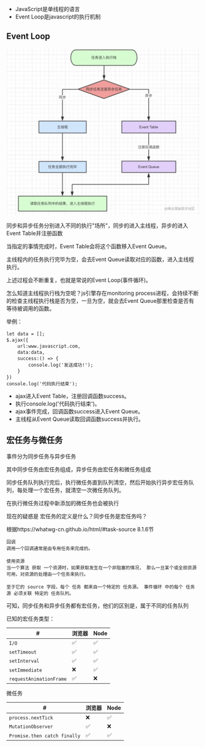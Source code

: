 - JavaScript是单线程的语言
- Event Loop是javascript的执行机制

## Event Loop

![cmd-markdown-logo](assets/164974fb89da87c5tplv-t2oaga2asx-zoom-in-crop-mark1304000.webp)

同步和异步任务分别进入不同的执行"场所"，同步的进入主线程，异步的进入Event Table并注册函数

当指定的事情完成时，Event Table会将这个函数移入Event Queue。

主线程内的任务执行完毕为空，会去Event Queue读取对应的函数，进入主线程执行。

上述过程会不断重复，也就是常说的Event Loop(事件循环)。

怎么知道主线程执行栈为空呢？js引擎存在monitoring process进程，会持续不断的检查主线程执行栈是否为空，一旦为空，就会去Event Queue那里检查是否有等待被调用的函数。

举例：

```
let data = [];
$.ajax({
    url:www.javascript.com,
    data:data,
    success:() => {
        console.log('发送成功!');
    }
})
console.log('代码执行结束');
```

- ajax进入Event Table，注册回调函数success。
- 执行console.log('代码执行结束')。
- ajax事件完成，回调函数success进入Event Queue。
- 主线程从Event Queue读取回调函数success并执行。

## 宏任务与微任务

事件分为同步任务与异步任务

其中同步任务由宏任务组成，异步任务由宏任务和微任务组成

同步任务队列执行完后，执行微任务直到队列清空，然后开始执行异步宏任务队列，每处理一个宏任务，就清空一次微任务队列。

在执行微任务过程中新添加的微任务也会被执行

现在的疑惑是 宏任务的定义是什么？同步任务是宏任务吗？

根据https://whatwg-cn.github.io/html/#task-source   8.1.6节

```
回调
调用一个回调通常是由专用任务来完成的。

使用资源
当一个算法 获取 一个资源时，如果获取发生在一个非阻塞的情况， 那么一旦某个或全部资源可用，对资源的处理由一个任务来执行。

至于它的 source 字段，每个 任务 都来自一个特定的 任务源。 事件循环 中的每个 任务源 必须关联 特定的 任务队列。
```

可知，同步任务和异步任务都有宏任务，他们的区别是，属于不同的任务队列







已知的宏任务类型：

| #                       | 浏览器 | Node |
| ----------------------- | ------ | ---- |
| `I/O`                   | ✅      | ✅    |
| `setTimeout`            | ✅      | ✅    |
| `setInterval`           | ✅      | ✅    |
| `setImmediate`          | ❌      | ✅    |
| `requestAnimationFrame` | ✅      | ❌    |

微任务

| #                            | 浏览器 | Node |
| ---------------------------- | ------ | ---- |
| `process.nextTick`           | ❌      | ✅    |
| `MutationObserver`           | ✅      | ❌    |
| `Promise.then catch finally` | ✅      | ✅    |
